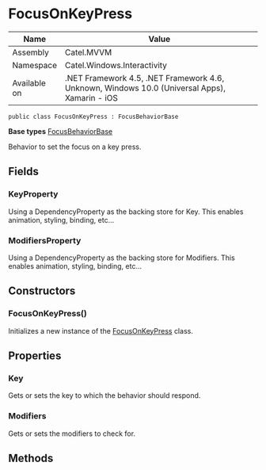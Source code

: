 

# FocusOnKeyPress

Name|Value
---|---
Assembly|Catel.MVVM
Namespace|Catel.Windows.Interactivity
Available on|.NET Framework 4.5, .NET Framework 4.6, Unknown, Windows 10.0 (Universal Apps), Xamarin - iOS

```
public class FocusOnKeyPress : FocusBehaviorBase
```

**Base types**
[FocusBehaviorBase](/Catel.MVVM\Catel\Windows\Interactivity\FocusBehaviorBase.md)


Behavior to set the focus on a key press.



## Fields

### KeyProperty

Using a DependencyProperty as the backing store for Key. This enables animation, styling, binding, etc...



### ModifiersProperty

Using a DependencyProperty as the backing store for Modifiers. This enables animation, styling, binding, etc...



## Constructors

### FocusOnKeyPress()

Initializes a new instance of the [FocusOnKeyPress](#) class.



## Properties

### Key

Gets or sets the key to which the behavior should respond.



### Modifiers

Gets or sets the modifiers to check for.



## Methods

